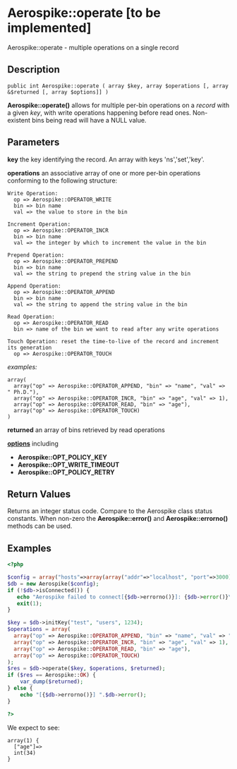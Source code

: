 
# Aerospike::operate \[to be implemented\]

Aerospike::operate - multiple operations on a single record

## Description

```
public int Aerospike::operate ( array $key, array $operations [, array &$returned [, array $options]] )
```

**Aerospike::operate()** allows for multiple per-bin operations on a *record*
with a given *key*, with write operations happening before read ones.
Non-existent bins being read will have a NULL value.

## Parameters

**key** the key identifying the record. An array with keys 'ns','set','key'.

**operations** an associative array of one or more per-bin operations conforming
to the following structure:
```
Write Operation:
  op => Aerospike::OPERATOR_WRITE
  bin => bin name
  val => the value to store in the bin

Increment Operation:
  op => Aerospike::OPERATOR_INCR
  bin => bin name
  val => the integer by which to increment the value in the bin

Prepend Operation:
  op => Aerospike::OPERATOR_PREPEND
  bin => bin name
  val => the string to prepend the string value in the bin

Append Operation:
  op => Aerospike::OPERATOR_APPEND
  bin => bin name
  val => the string to append the string value in the bin

Read Operation:
  op => Aerospike::OPERATOR_READ
  bin => name of the bin we want to read after any write operations

Touch Operation: reset the time-to-live of the record and increment its generation
  op => Aerospike::OPERATOR_TOUCH
```
*examples:*
```
array(
  array("op" => Aerospike::OPERATOR_APPEND, "bin" => "name", "val" => " Ph.D."),
  array("op" => Aerospike::OPERATOR_INCR, "bin" => "age", "val" => 1),
  array("op" => Aerospike::OPERATOR_READ, "bin" => "age"),
  array("op" => Aerospike::OPERATOR_TOUCH)
)
```

**returned** an array of bins retrieved by read operations

**[options](aerospike.md)** including
- **Aerospike::OPT_POLICY_KEY**
- **Aerospike::OPT_WRITE_TIMEOUT**
- **Aerospike::OPT_POLICY_RETRY**

## Return Values

Returns an integer status code.  Compare to the Aerospike class status
constants.  When non-zero the **Aerospike::error()** and
**Aerospike::errorno()** methods can be used.

## Examples

```php
<?php

$config = array("hosts"=>array(array("addr"=>"localhost", "port"=>3000)));
$db = new Aerospike($config);
if (!$db->isConnected()) {
   echo "Aerospike failed to connect[{$db->errorno()}]: {$db->error()}\n";
   exit(1);
}

$key = $db->initKey("test", "users", 1234);
$operations = array(
  array("op" => Aerospike::OPERATOR_APPEND, "bin" => "name", "val" => " Ph.D."),
  array("op" => Aerospike::OPERATOR_INCR, "bin" => "age", "val" => 1),
  array("op" => Aerospike::OPERATOR_READ, "bin" => "age"),
  array("op" => Aerospike::OPERATOR_TOUCH)
);
$res = $db->operate($key, $operations, $returned);
if ($res == Aerospike::OK) {
    var_dump($returned);
} else {
    echo "[{$db->errorno()}] ".$db->error();
}

?>
```

We expect to see:

```
array(1) {
  ["age"]=>
  int(34)
}
```

